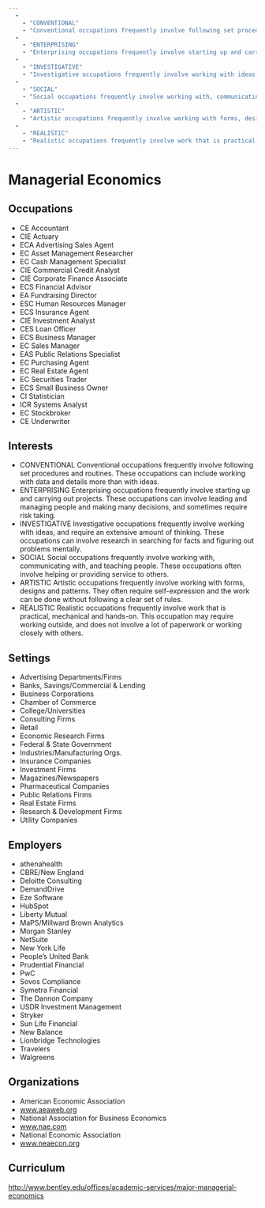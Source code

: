 ```yaml
---
  - 
    - "CONVENTIONAL"
    - "Conventional occupations frequently involve following set procedures and routines. These occupations can include working with data and details more than with ideas."
  - 
    - "ENTERPRISING"
    - "Enterprising occupations frequently involve starting up and carrying out projects. These occupations can involve leading and managing people and making many decisions, and sometimes require risk taking."
  - 
    - "INVESTIGATIVE"
    - "Investigative occupations frequently involve working with ideas, and require an extensive amount of thinking. These occupations can involve research in searching for facts and figuring out problems mentally."
  - 
    - "SOCIAL"
    - "Social occupations frequently involve working with, communicating with, and teaching people. These occupations often involve helping or providing service to others."
  - 
    - "ARTISTIC"
    - "Artistic occupations frequently involve working with forms, designs and patterns. They often require self-expression and the work can be done without following a clear set of rules."
  - 
    - "REALISTIC"
    - "Realistic occupations frequently involve work that is practical, mechanical and hands-on. This occupation may require working outside, and does not involve a lot of paperwork or working closely with others."
---
```

# Managerial Economics

## Occupations


 - CE
    Accountant
 - CIE
    Actuary
 - ECA
    Advertising Sales Agent
 - EC
    Asset Management Researcher
 - EC
    Cash Management Specialist
 - CIE
    Commercial Credit Analyst
 - CIE
    Corporate Finance Associate
 - ECS
    Financial Advisor
 - EA
    Fundraising Director
 - ESC
    Human Resources Manager
 - ECS
    Insurance Agent
 - CIE
    Investment Analyst
 - CES
    Loan Officer
 - ECS
    Business Manager
 - EC
    Sales Manager
 - EAS
    Public Relations Specialist
 - EC
    Purchasing Agent
 - EC
    Real Estate Agent
 - EC
    Securities Trader
 - ECS
    Small Business Owner
 - CI
    Statistician
 - ICR
    Systems Analyst
 - EC
    Stockbroker
 - CE
    Underwriter

## Interests


 - CONVENTIONAL
    Conventional occupations frequently involve following set procedures and routines. These occupations can include working with data and details more than with ideas.
 - ENTERPRISING
    Enterprising occupations frequently involve starting up and carrying out projects. These occupations can involve leading and managing people and making many decisions, and sometimes require risk taking.
 - INVESTIGATIVE
    Investigative occupations frequently involve working with ideas, and require an extensive amount of thinking. These occupations can involve research in searching for facts and figuring out problems mentally.
 - SOCIAL
    Social occupations frequently involve working with, communicating with, and teaching people. These occupations often involve helping or providing service to others.
 - ARTISTIC
    Artistic occupations frequently involve working with forms, designs and patterns. They often require self-expression and the work can be done without following a clear set of rules.
 - REALISTIC
    Realistic occupations frequently involve work that is practical, mechanical and hands-on. This occupation may require working outside, and does not involve a lot of paperwork or working closely with others.

## Settings


 - Advertising Departments/Firms
 - Banks, Savings/Commercial  & Lending
 - Business Corporations
 - Chamber of Commerce
 - College/Universities
 - Consulting Firms
 - Retail
 - Economic Research Firms
 - Federal & State Government
 - Industries/Manufacturing Orgs.
 - Insurance Companies
 - Investment Firms
 - Magazines/Newspapers
 - Pharmaceutical Companies
 - Public Relations Firms
 - Real Estate Firms
 - Research & Development Firms
 - Utility Companies

## Employers


 - athenahealth
 - CBRE/New England
 - Deloitte Consulting
 - DemandDrive
 - Eze Software
 - HubSpot
 - Liberty Mutual
 - MaPS/Millward Brown Analytics
 - Morgan Stanley
 - NetSuite
 - New York Life
 - People’s United Bank
 - Prudential Financial
 - PwC
 - Sovos Compliance
 - Symetra Financial
 - The Dannon Company
 - USDR Investment Management
 - Stryker
 - Sun Life Financial
 - New Balance
 - Lionbridge Technologies
 - Travelers 
 - Walgreens

## Organizations


 - American Economic Association
 - www.aeaweb.org
 - National Association for Business Economics
 - www.nae.com
 - National Economic Association
 - www.neaecon.org

## Curriculum


http://www.bentley.edu/offices/academic-services/major-managerial-economics
